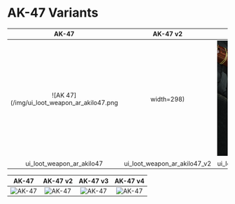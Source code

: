 # AK-47 Variants

| AK-47 | AK-47 v2 | AK-47 v3 | AK-47 v4 |
| :---: | :---: | :---: | :---: |
| ![AK 47](/img/ui_loot_weapon_ar_akilo47.png | width=298)| ![AK 47](/img/ui_loot_weapon_ar_akilo47_v2.png) | ![AK 47](/img/ui_loot_weapon_ar_akilo47_v3.png) | ![AK 47](/img/ui_loot_weapon_ar_akilo47_v4.png) 
| ui_loot_weapon_ar_akilo47 | ui_loot_weapon_ar_akilo47_v2 | ui_loot_weapon_ar_akilo47_v3 | ui_loot_weapon_ar_akilo47_v4 |



| AK-47 | AK-47 v2 | AK-47 v3 | AK-47 v4 |
| :---: | :---: | :---: | :---: |
| <img width="250" height="250" alt="AK-47" src="/CODMW-Operator-Directory/img/ui_loot_weapon_ar_akilo47.png"> | <img width="250" height="250" alt="AK-47" src="/CODMW-Operator-Directory/img/ui_loot_weapon_ar_akilo47.png"> | <img width="250" height="250" alt="AK-47" src="/CODMW-Operator-Directory/img/ui_loot_weapon_ar_akilo47.png"> | <img width="250" height="250" alt="AK-47" src="/CODMW-Operator-Directory/img/ui_loot_weapon_ar_akilo47.png"> |
